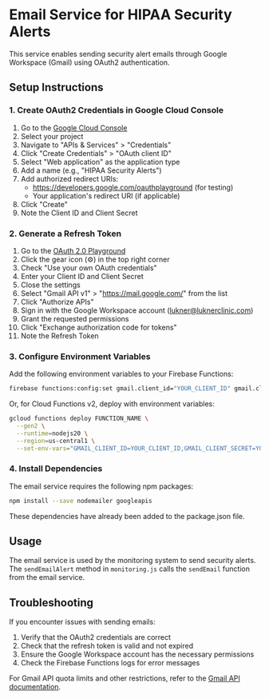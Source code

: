 # Email Service for HIPAA Security Alerts

This service enables sending security alert emails through Google Workspace (Gmail) using OAuth2 authentication.

## Setup Instructions

### 1. Create OAuth2 Credentials in Google Cloud Console

1. Go to the [Google Cloud Console](https://console.cloud.google.com/)
2. Select your project
3. Navigate to "APIs & Services" > "Credentials"
4. Click "Create Credentials" > "OAuth client ID"
5. Select "Web application" as the application type
6. Add a name (e.g., "HIPAA Security Alerts")
7. Add authorized redirect URIs:
   - https://developers.google.com/oauthplayground (for testing)
   - Your application's redirect URI (if applicable)
8. Click "Create"
9. Note the Client ID and Client Secret

### 2. Generate a Refresh Token

1. Go to the [OAuth 2.0 Playground](https://developers.google.com/oauthplayground/)
2. Click the gear icon (⚙️) in the top right corner
3. Check "Use your own OAuth credentials"
4. Enter your Client ID and Client Secret
5. Close the settings
6. Select "Gmail API v1" > "https://mail.google.com/" from the list
7. Click "Authorize APIs"
8. Sign in with the Google Workspace account (lukner@luknerclinic.com)
9. Grant the requested permissions
10. Click "Exchange authorization code for tokens"
11. Note the Refresh Token

### 3. Configure Environment Variables

Add the following environment variables to your Firebase Functions:

```bash
firebase functions:config:set gmail.client_id="YOUR_CLIENT_ID" gmail.client_secret="YOUR_CLIENT_SECRET" gmail.refresh_token="YOUR_REFRESH_TOKEN"
```

Or, for Cloud Functions v2, deploy with environment variables:

```bash
gcloud functions deploy FUNCTION_NAME \
  --gen2 \
  --runtime=nodejs20 \
  --region=us-central1 \
  --set-env-vars="GMAIL_CLIENT_ID=YOUR_CLIENT_ID,GMAIL_CLIENT_SECRET=YOUR_CLIENT_SECRET,GMAIL_REFRESH_TOKEN=YOUR_REFRESH_TOKEN"
```

### 4. Install Dependencies

The email service requires the following npm packages:

```bash
npm install --save nodemailer googleapis
```

These dependencies have already been added to the package.json file.

## Usage

The email service is used by the monitoring system to send security alerts. The `sendEmailAlert` method in `monitoring.js` calls the `sendEmail` function from the email service.

## Troubleshooting

If you encounter issues with sending emails:

1. Verify that the OAuth2 credentials are correct
2. Check that the refresh token is valid and not expired
3. Ensure the Google Workspace account has the necessary permissions
4. Check the Firebase Functions logs for error messages

For Gmail API quota limits and other restrictions, refer to the [Gmail API documentation](https://developers.google.com/gmail/api/reference/quota).
